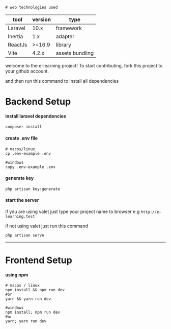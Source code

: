     # web technologies used
|tool| version  | type| 
|--|--| -- |
| Laravel | 10.x  | framework |
| Inertia | 1.x | adapter |
| ReactJs | >=16.9| library |
| Vite | 4.2.x | assets bundling |

welcome to the e-learning project! To start contributing, fork this project to your github account.

and then run this command to install all dependencies

# Backend Setup

#### install laravel dependencies
````shell
composer install
````
#### create .env file
```shell
# macos/linux
cp .env-example .env

#windows
copy .env-example .env
```

#### generate key

```shell
php artisan key:generate
```
#### start the server
if you are using valet just type your project name to browser e.g `http://e-learning.test`

if not using valet just run this command
```shell
php artisan serve
```
___

# Frontend Setup

#### using npm
```shell
# macos / linux
npm install && npm run dev
#or
yarn && yarn run dev
    
#windows
npm install; npm run dev
#or 
yarn; yarn run dev
```

